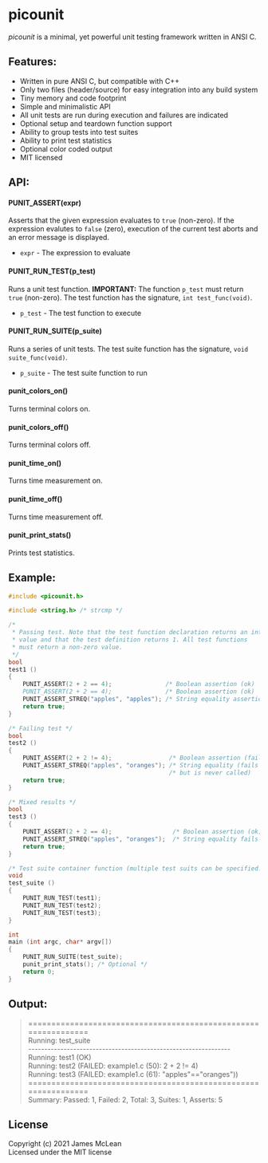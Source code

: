 picounit
========

*picounit* is a minimal, yet powerful unit testing framework written in ANSI C.

Features:
--------

- Written in pure ANSI C, but compatible with C++
- Only two files (header/source) for easy integration into any build system
- Tiny memory and code footprint
- Simple and minimalistic API
- All unit tests are run during execution and failures are indicated
- Optional setup and teardown function support
- Ability to group tests into test suites
- Ability to print test statistics
- Optional color coded output
- MIT licensed

API:
--------

#### PUNIT_ASSERT(expr)

Asserts that the given expression evaluates to `true` (non-zero). If the
expression evalutes to `false` (zero), execution of the current test aborts and
an error message is displayed.

- `expr` - The expression to evaluate

#### PUNIT_RUN_TEST(p_test)

Runs a unit test function. **IMPORTANT:** The function `p_test` must
return `true` (non-zero). The test function has the signature,
`int test_func(void)`.

- `p_test` - The test function to execute

#### PUNIT_RUN_SUITE(p_suite)

Runs a series of unit tests. The test suite function has the signature,
`void suite_func(void)`.

- `p_suite` - The test suite function to run

#### punit_colors_on()

Turns terminal colors on.

#### punit_colors_off()

Turns terminal colors off.

#### punit_time_on()

Turns time measurement on.

#### punit_time_off()

Turns time measurement off.

#### punit_print_stats()

Prints test statistics.

Example:
--------

```C
#include <picounit.h>

#include <string.h> /* strcmp */

/*
 * Passing test. Note that the test function declaration returns an integer
 * value and that the test definition returns 1. All test functions
 * must return a non-zero value.
 */
bool
test1 ()
{
    PUNIT_ASSERT(2 + 2 == 4);               /* Boolean assertion (ok)          
    PUNIT_ASSERT(2 + 2 == 4);               /* Boolean assertion (ok)         */
    PUNIT_ASSERT_STREQ("apples", "apples"); /* String equality assertion (ok) */
    return true;
}

/* Failing test */
bool
test2 ()
{
    PUNIT_ASSERT(2 + 2 != 4);                /* Boolean assertion (fails) */
    PUNIT_ASSERT_STREQ("apples", "oranges"); /* String equality (fails    */
                                             /* but is never called)      */
    return true;
}

/* Mixed results */
bool
test3 ()
{
    PUNIT_ASSERT(2 + 2 == 4);                 /* Boolean assertion (ok) */
    PUNIT_ASSERT_STREQ("apples", "oranges");  /* String equality fails  */
    return true;
}

/* Test suite container function (multiple test suits can be specified. */
void
test_suite ()
{
    PUNIT_RUN_TEST(test1);
    PUNIT_RUN_TEST(test2);
    PUNIT_RUN_TEST(test3);
}

int
main (int argc, char* argv[])
{
    PUNIT_RUN_SUITE(test_suite);
    punit_print_stats(); /* Optional */
    return 0;
}
```

Output:
--------

> ===============================================================<br/>
> Running: test_suite<br/>
> ---------------------------------------------------------------<br/>
> Running: test1 (OK)<br/>
> Running: test2 (FAILED: example1.c (50): 2 + 2 != 4)<br/>
> Running: test3 (FAILED: example1.c (61): "apples"=="oranges"))<br/>
> ===============================================================<br/>
> Summary: Passed: 1, Failed: 2, Total: 3, Suites: 1, Asserts: 5<br/>

## License
Copyright (c) 2021 James McLean<br/>
Licensed under the MIT license
